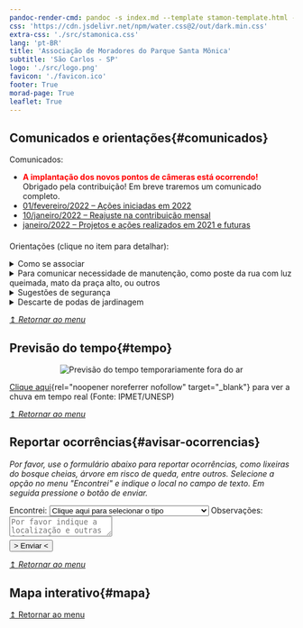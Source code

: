 ```yaml
---
pandoc-render-cmd: pandoc -s index.md --template stamon-template.html -o index.html
css: 'https://cdn.jsdelivr.net/npm/water.css@2/out/dark.min.css'
extra-css: './src/stamonica.css'
lang: 'pt-BR'
title: 'Associação de Moradores do Parque Santa Mônica'
subtitle: 'São Carlos - SP'
logo: './src/logo.png'
favicon: './favicon.ico'
footer: True
morad-page: True
leaflet: True
---
```


## Comunicados e orientações{#comunicados}

<!--<details style="margin-bottom: 1em;" open=""> <summary class="summary-closed">Comunicados anteriores</summary>-->
Comunicados:
  <ul style="margin-bottom: 1.5em;">
    <li><strong style="color:red;">A implantação dos novos pontos de câmeras está ocorrendo!</strong> Obrigado pela contribuição! Em breve traremos um comunicado completo.</li>
    <li><a href="./media/comunicados2022/comunicado20220201.pdf">01/fevereiro/2022 – Ações iniciadas em 2022</a></li>
    <li><a href="./media/comunicados2022/comunicado20220110.pdf">10/janeiro/2022 – Reajuste na contribuição mensal</a></li>
    <li><a href="./media/comunicados2022/comunicado-acoes2021.pdf">janeiro/2022 – Projetos e ações realizados em 2021 e futuras</a></li>
  </ul>
<!--</details>-->

Orientações (clique no item para detalhar):
<details> <summary class="summary-closed">Como se associar</summary>
<p>Para se associar, basta preencher a ficha (<a href="./associacao-de-moradores.html#associe-se" target="_blank">clique aqui</a>) e aguardar o contato da Associação.</p>
</details>

<details> <summary class="summary-closed">Para comunicar necessidade de manutenção, como poste da rua com luz queimada, mato da praça alto, ou outros</summary>
<p>Por favor preencha a ficha: [clique aqui](#avisar-ocorrencias).</p>
</details>

<details> <summary class="summary-closed">Sugestões de segurança</summary>
<ul>
  <li> Realize manutenção preventiva em sua cerca elétrica;</li>
  <li> Chame o vigia para auxiliá-lo na entrada e saida da residência;</li>
  <li> Caso veja uma atitude suspeita, comunique o vigilante e a polícia.</li>
</ul>
</details>

<details> <summary class="summary-closed">Descarte de podas de jardinagem</summary>
<ul>
  <li> Podas pequenas podem ser ensacadas e colocadas junto ao lixo residencial;</li>
  <li> Podas maiores devem ser destinadas aos ecopontos da cidade (veja mais detalhes [clicando aqui](http://www.saocarlos.sp.gov.br/index.php/servicos-publicos/170833-relacao-ecopontos-saocarlos.html){rel="noopener noreferrer nofollow" target="_blank"});</li>
  <li> Oriente os jardineiros à, **por favor, não jogar nada nos bosques**, pois a decomposição natural não é rápida o suficiente, podendo provocar a proliferação de insetos que retornarão às casas e elevar o risco de queimadas, colocando em risco a saúde dos moradores e transeuntes.</li>
</ul>
</details>

[↥ _Retornar ao menu_](#logo)


## Previsão do tempo{#tempo}

<figure style="text-align: center; overflow:hidden;">
  <img class="previsao" src="https://s0.cptec.inpe.br/grafico/Modelos/WRF/GHT/meteogramas/PPN/4774.png" alt="Previsão do tempo temporariamente fora do ar">
</figure>

[Clique aqui](https://www.ipmetradar.com.br/2animRadar.php){rel="noopener noreferrer nofollow" target="_blank"} para ver a chuva em tempo real (Fonte: IPMET/UNESP)

[↥ _Retornar ao menu_](#logo)


## Reportar ocorrências{#avisar-ocorrencias}
_Por favor, use o formulário abaixo para reportar ocorrências, como lixeiras do bosque cheias, árvore em risco de queda, entre outros. Selecione a opção no menu "Encontrei" e indique o local no campo de texto. Em seguida pressione o botão de enviar._

<form action="https://formspree.io/f/mjvlrrwn" method="POST" id="ocorrencias" target="_blank">
<label>Encontrei:
<select name="ocorrencia" id="ocorrencia" required="required">
 <option value="null">Clique aqui para selecionar o tipo</option>
 <option value="lixeira">Lixeira cheia</option>
 <option value="mato">Mata dos bosques ou praça muito grande</option>
 <option value="arvore">Árvore em risco de queda</option>
 <option value="patrimonio">Patrimônio (lixeira, banco, etc) danificado</option>
 <option value="site">Problema no site</option>
 <option value="outros">Outros (por favor, informe nas observações)</option>
</select></label>
<label>Observações:
    <textarea type="text" name="message" id="message" rows="2" placeholder="Por favor indique a localização e outras informações que julgar pertinentes..." required="required"></textarea>
</label>
 <button type="submit" style="margin-right: auto; margin-top: 0.5em; display: block;">> Enviar <</button>
</form>

[↥ _Retornar ao menu_](#logo)


## Mapa interativo{#mapa}

<div id="map"></div>
<script>
    var reciclagem = L.layerGroup();

    var mbAttr = '<a href="https://www.openstreetmap.org/copyright">OpenStreetMap</a> + <a href="https://www.mapbox.com/">Mapbox</a>';
	var mbUrl = 'https://api.mapbox.com/styles/v1/{id}/tiles/{z}/{x}/{y}?access_token=pk.eyJ1IjoibWFwYm94IiwiYSI6ImNpejY4NXVycTA2emYycXBndHRqcmZ3N3gifQ.rJcFIG214AriISLbB6B5aw';

	var streets = L.tileLayer(mbUrl, {id: 'mapbox/streets-v11', tileSize: 512, zoomOffset: -1, attribution: mbAttr});
	var navigation = L.tileLayer(mbUrl, {id: 'mapbox/navigation-day-v1', tileSize: 512, zoomOffset: -1, attribution: mbAttr});

    var map = L.map('map', {
		center: [-22.013138, -47.905626],
		zoom: 15,
		layers: [streets, reciclagem]
	});

    var baseLayers = {
		'Ruas': streets,
		'Trânsito': navigation,
	};

	var overlays = {
		'Reciclagem': reciclagem,
	};

	var layerControl = L.control.layers(baseLayers, overlays,{collapsed:false}).addTo(map);

	var marker = L.marker([-22.015438, -47.906544]).addTo(map)
		.bindPopup('Ponto de coleta de pilhas, esponjas e óleo de cozinha<br>Esquina da Rua Alexandre Fleming com Av. Dr. Paulo Pinheiro Werneck<br>(<a href="geo:0,0?q=R.+Alexandre+Fleming,+1+-+Parque+Santa+Monica,+São+Carlos+-+SP,+13561-232">Clique aqui para ver no GPS</a>)').addTo(reciclagem).openPopup()

<!--	function onMapClick(e) {-->
<!--		popup-->
<!--			.setLatLng(e.latlng)-->
<!--			.setContent('You clicked the map at ' + e.latlng.toString())-->
<!--			.openOn(map);-->
<!--	}-->
<!--	map.on('click', onMapClick);-->

</script>

[↥ Retornar ao menu](#logo)




